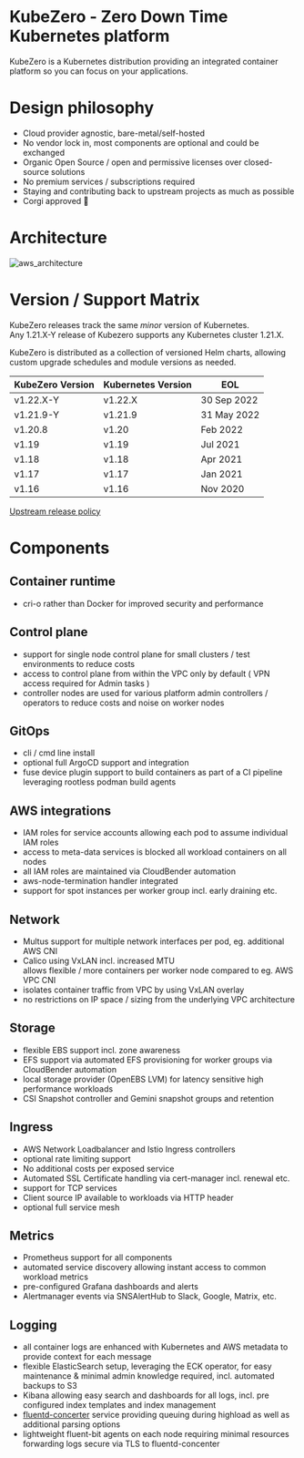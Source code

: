 KubeZero - Zero Down Time Kubernetes platform
========================
KubeZero is a Kubernetes distribution providing an integrated container platform so you can focus on your applications.

# Design philosophy

- Cloud provider agnostic, bare-metal/self-hosted
- No vendor lock in, most components are optional and could be exchanged
- Organic Open Source / open and permissive licenses over closed-source solutions
- No premium services / subscriptions required
- Staying and contributing back to upstream projects as much as possible
- Corgi approved :dog:


# Architecture
![aws_architecture](docs/aws_architecture.png)


# Version / Support Matrix
KubeZero releases track the same *minor* version of Kubernetes.  
Any 1.21.X-Y release of Kubezero supports any Kubernetes cluster 1.21.X.

KubeZero is distributed as a collection of versioned Helm charts, allowing custom upgrade schedules and module versions as needed.

| KubeZero Version | Kubernetes Version  | EOL         |
|------------------|---------------------|-------------|
| v1.22.X-Y        | v1.22.X             | 30 Sep 2022 |
| v1.21.9-Y        | v1.21.9             | 31 May 2022 |
| v1.20.8          | v1.20               | Feb 2022    |
| v1.19            | v1.19               | Jul 2021    |
| v1.18            | v1.18               | Apr 2021    |
| v1.17            | v1.17               | Jan 2021    |
| v1.16            | v1.16               | Nov 2020    |

[Upstream release policy](https://kubernetes.io/releases/)

# Components

## Container runtime
- cri-o rather than Docker for improved security and performance

## Control plane
- support for single node control plane for small clusters / test environments to reduce costs
- access to control plane from within the VPC only by default ( VPN access required for Admin tasks )
- controller nodes are used for various platform admin controllers / operators to reduce costs and noise on worker nodes

## GitOps
- cli / cmd line install
- optional full ArgoCD support and integration
- fuse device plugin support to build containers as part of a CI pipeline leveraging rootless podman build agents

## AWS integrations
- IAM roles for service accounts allowing each pod to assume individual IAM roles
- access to meta-data services is blocked all workload containers on all nodes
- all IAM roles are maintained via CloudBender automation
- aws-node-termination handler integrated
- support for spot instances per worker group incl. early draining etc.

## Network
- Multus support for multiple network interfaces per pod, eg. additional AWS CNI
- Calico using VxLAN incl. increased MTU  
allows flexible / more containers per worker node compared to eg. AWS VPC CNI
- isolates container traffic from VPC by using VxLAN overlay
- no restrictions on IP space / sizing from the underlying VPC architecture

## Storage
- flexible EBS support incl. zone awareness
- EFS support via automated EFS provisioning for worker groups via CloudBender automation
- local storage provider (OpenEBS LVM) for latency sensitive high performance workloads
- CSI Snapshot controller and Gemini snapshot groups and retention

## Ingress
- AWS Network Loadbalancer and Istio Ingress controllers
- optional rate limiting support
- No additional costs per exposed service
- Automated SSL Certificate handling via cert-manager incl. renewal etc.
- support for TCP services
- Client source IP available to workloads via HTTP header
- optional full service mesh

## Metrics
- Prometheus support for all components
- automated service discovery allowing instant access to common workload metrics
- pre-configured Grafana dashboards and alerts
- Alertmanager events via SNSAlertHub to Slack, Google, Matrix, etc.

## Logging
- all container logs are enhanced with Kubernetes and AWS metadata to provide context for each message
- flexible ElasticSearch setup, leveraging the ECK operator, for easy maintenance & minimal admin knowledge required, incl. automated backups to S3
- Kibana allowing easy search and dashboards for all logs, incl. pre configured index templates and index management
- [fluentd-concerter](https://git.zero-downtime.net/ZeroDownTime/container-park/src/branch/master/fluentd-concenter) service providing queuing during highload as well as additional parsing options
- lightweight fluent-bit agents on each node requiring minimal resources forwarding logs secure via TLS to fluentd-concenter
